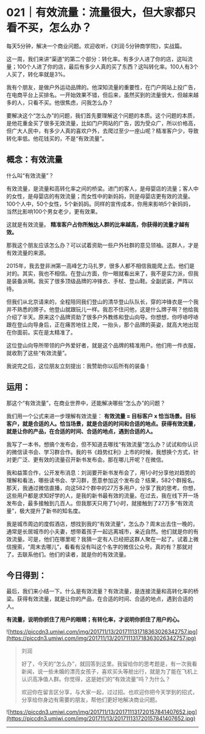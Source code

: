 # 021｜有效流量：流量很大，但大家都只看不买，怎么办？

每天5分钟，解决一个商业问题。欢迎收听，《刘润·5分钟商学院》，实战篇。

这一周，我们来讲“渠道”的第二个部分：转化率。有多少人进了你的店，这叫流量；100个人进了你的店，最后有多少人真的买了东西？这叫转化率。100人有3个人买了，转化率就是3%。

我有个朋友，是做户外运动品牌的。他深知流量的重要性，在门户网站上投广告，在电商平台上买排名。一开始效果不错，但后来，虽然买到的流量很大，但越来越多的人，只看不买。他很焦虑，问我怎么办？

要解决这个“怎么办”的问题，我们首先要理解这个问题的本质。这个问题的本质，是他花重金买了很多无效流量，比如门户网站的广告，因为受众广，所以价格高，但广大人民中，有多少人真的喜欢户外，去爬过至少一座山呢？精准客户少，导致转化率低。他花钱买的，不是“有效流量”。

## 概念：有效流量

什么叫“有效流量”？

有效流量，是流量和高转化率之间的桥梁。进门的客人，是母婴店的流量；客人中的女性，是母婴店的有效流量；而女性中的新妈妈，则是母婴店更有效的流量。100个人中，50个女性，5个新妈妈。同样的宣传成本，你用来影响5个新妈妈，当然比影响100个男女老少，更有效果。

这就是有效流量。 **精准客户占你所触达人群的比率越高，你获得的流量才越有效。**

那我这个朋友应该怎么办？可以试着资助一些户外社群的意见领袖。这群人，才是有效流量的来源。

2015年，我去登非洲第一高峰乞力马扎罗，很多人都不相信我能爬上去。他们是对的。其实，我也不相信。在登山方面，你一眼就看出来了，我不是实力派，但我是装备派啊。我买了很多顶级品牌的冲锋衣、手杖、登山鞋。全副武装，严阵以待。

但我们从北京请来的，全程陪同我们登山的清华登山队队长，穿的冲锋衣是一个我并不熟悉的牌子。他登山就跟玩儿一样。我忍不住问他，这是什么牌子啊？他给我介绍了半天。原来这个品牌资助了很多户外教练和登山向导。你想想，你哼哧哼哧跟在登山向导身后，正在痛苦地往上爬，一抬头，那个品牌的英姿，就高大地出现在你面前。实在是太精准了。

这位登山向导所带领的户外爱好者，就是这个品牌的精准用户。他们用一件衣服，就收割了这些“有效流量”。

我说完之后，这位朋友立刻提出：我赞助你以后所有的装备！

## 运用：

那这个“有效流量”，在商业世界中，还能解决哪些“怎么办”的问题？

我们用一个公式来进一步理解有效流量： **有效流量 = 目标客户 x 恰当场景。目标客户，就是合适的人。恰当场景，就是合适的时间和合适的地点。获得有效流量，就是让你的产品，在合适的时间、合适的地点，遇到合适的人。**

我写了一本书，想搞个发布会，但不知道去哪找“有效流量”怎么办？试试和你认识的微信读书会、学习群合作。我的书《趋势红利》上市的时候，我想换个方式，针对更广泛、更有效的流量召开新书发布会。那在哪儿开呢？在微信。

我和益策合作，公开发布消息：刘润要开新书发布会了，用1小时分享他对趋势的理解和看法，哪些读书会、学习群，愿意参加这个发布会？结果，582个群报名。那天，我通过微信直播，向这582个群中的27万多用户，分享了我的思考。你想，这些用户都是求知好学的人，是我的新书最有效的流量。在过去，我在线下开一场发布会，最多接触到几百人。但我那天只用了1小时，就接触到了27万多“有效流量”，极大提升了新书的知名度。

我是城市周边的度假酒店，想找到我的“有效流量”，怎么办？周末出去住一晚的，通常是长居城市的小夫妻，想带着孩子一起远离城市，亲近自然。他们就是你的有效流量。可是，他们在哪里呢？我猜一定有人已经把这群人聚在一起了。试着上微信搜索，“周末去哪儿”，看看有没有叫这个名字的微信公众号。真的有？那就对了。去联系他们。他们的读者，就是你的有效流量。

## 今日得到：

最后，我们来小结一下。什么是有效流量？有效流量，是连接流量和高转化率的桥梁。获得有效流量，就是让你的产品，在合适的时间、合适的地点，遇到合适的人。

 **有流量，说明你抓住了用户的眼睛；有转化率，才说明你抓住了用户的心。**

![https://piccdn3.umiwi.com/img/201711/13/201711131718363026342757.jpg](https://piccdn3.umiwi.com/img/201711/13/201711131718363026342757.jpg)

> 刘润
> 
> 好了，今天的“怎么办”，就回答到这里。我留给你的思考题是，有一次我看新闻，说一些未婚的漂亮女孩子，喜欢买头等舱出行，就是为了能在飞机上认识高净值人群。你觉得，这是她们的“有效流量”吗？为什么？
> 
> 欢迎你在留言区分享，与大家一起，过过招。也欢迎你把今天学到的招式，分享给你身边有需要的朋友，帮他们更好地解决商业问题。

![https://piccdn3.umiwi.com/img/201711/13/201711131720157841407652.jpg](https://piccdn3.umiwi.com/img/201711/13/201711131720157841407652.jpg)

---
